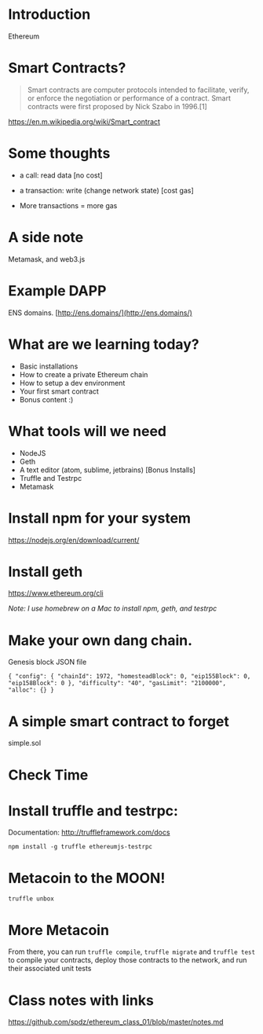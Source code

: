 # Introduction

Ethereum

# Smart Contracts?
 > Smart contracts are computer protocols intended to facilitate, 
verify, or enforce the negotiation or performance of a contract. 
Smart contracts were first proposed by Nick Szabo in 1996.[1]

https://en.m.wikipedia.org/wiki/Smart_contract

# Some thoughts

- a call: read data [no cost]
- a transaction: write (change network state) [cost gas]

- More transactions = more gas

# A side note 
Metamask, and web3.js


# Example DAPP 
ENS domains.
[http://ens.domains/](http://ens.domains/)


# What are we learning today?
- Basic installations 
- How to create a private Ethereum chain 
- How to setup a dev environment 
- Your first smart contract 
- Bonus content :)

# What tools will we need
- NodeJS
- Geth
- A text editor (atom, sublime, jetbrains)
[Bonus Installs]
- Truffle and Testrpc
- Metamask


# Install npm for your system
https://nodejs.org/en/download/current/

# Install geth 
https://www.ethereum.org/cli

_Note: I use homebrew on a Mac to install npm, geth, and testrpc_

# Make your own dang chain.

Genesis block JSON file

`{
  "config": {
    "chainId": 1972,
    "homesteadBlock": 0,
    "eip155Block": 0,
    "eip158Block": 0
  },
  "difficulty": "40",
  "gasLimit": "2100000",
  "alloc": {}
}`

# A simple smart contract to forget
 simple.sol

# Check Time


# Install truffle and testrpc:
 Documentation: http://truffleframework.com/docs

`npm install -g truffle ethereumjs-testrpc`

# Metacoin to the MOON!

`truffle unbox`

# More Metacoin

From there, you can run `truffle compile`, 
`truffle migrate` and `truffle test` to compile your contracts, 
deploy those contracts to the network, and run their associated unit tests

# Class notes with links
https://github.com/spdz/ethereum_class_01/blob/master/notes.md




